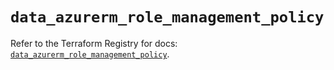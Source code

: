 # `data_azurerm_role_management_policy`

Refer to the Terraform Registry for docs: [`data_azurerm_role_management_policy`](https://registry.terraform.io/providers/hashicorp/azurerm/4.43.0/docs/data-sources/role_management_policy).
